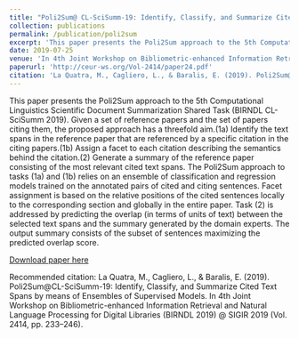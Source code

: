 ```yaml
---
title: "Poli2Sum@ CL-SciSumm-19: Identify, Classify, and Summarize Cited Text Spans by means of Ensembles of Supervised Models"
collection: publications
permalink: /publication/poli2sum
excerpt: 'This paper presents the Poli2Sum approach to the 5th Computational Linguistics Scientific Document Summarization Shared Task (BIRNDL CL-SciSumm 2019). '
date: 2019-07-25
venue: 'In 4th Joint Workshop on Bibliometric-enhanced Information Retrieval and Natural Language Processing for Digital Libraries (BIRNDL 2019) @ SIGIR 2019 (Vol. 2414, pp. 233–246)'
paperurl: 'http://ceur-ws.org/Vol-2414/paper24.pdf'
citation: 'La Quatra, M., Cagliero, L., & Baralis, E. (2019). Poli2Sum@CL-SciSumm-19: Identify, Classify, and Summarize Cited Text Spans by means of Ensembles of Supervised Models. In 4th Joint Workshop on Bibliometric-enhanced Information Retrieval and Natural Language Processing for Digital Libraries (BIRNDL 2019) @ SIGIR 2019 (Vol. 2414, pp. 233–246).'
---
```

This paper presents the Poli2Sum approach to the 5th Computational Linguistics Scientific Document Summarization Shared Task (BIRNDL CL-SciSumm 2019). Given a set of reference papers and the set of papers citing them, the proposed approach has a threefold aim.(1a) Identify the text spans in the reference paper that are referenced by a specific citation in the citing papers.(1b) Assign a facet to each citation describing the semantics behind the citation.(2) Generate a summary of the reference paper consisting of the most relevant cited text spans. The Poli2Sum approach to tasks (1a) and (1b) relies on an ensemble of classification and regression models trained on the annotated pairs of cited and citing sentences. Facet assignment is based on the relative positions of the cited sentences locally to the corresponding section and globally in the entire paper. Task (2) is addressed by predicting the overlap (in terms of units of text) between the selected text spans and the summary generated by the domain experts. The output summary consists of the subset of sentences maximizing the predicted overlap score.


[Download paper here](http://ceur-ws.org/Vol-2414/paper24.pdf)

Recommended citation: La Quatra, M., Cagliero, L., & Baralis, E. (2019). Poli2Sum@CL-SciSumm-19: Identify, Classify, and Summarize Cited Text Spans by means of Ensembles of Supervised Models. In 4th Joint Workshop on Bibliometric-enhanced Information Retrieval and Natural Language Processing for Digital Libraries (BIRNDL 2019) @ SIGIR 2019 (Vol. 2414, pp. 233–246).

